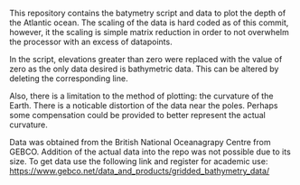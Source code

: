 This repository contains the batymetry script and data to plot the 
depth of the Atlantic ocean. The scaling of the data is hard coded
as of this commit, however, it the scaling is simple matrix reduction
in order to not overwhelm the processor with an excess of datapoints.

In the script, elevations greater than zero were replaced with the value of
zero as the only data desired is bathymetric data. This can be altered
by deleting the corresponding line.

Also, there is a limitation to the method of plotting: the curvature of
the Earth. There is a noticable distortion of the data near the poles.
Perhaps some compensation could be provided to better represent the 
actual curvature.

Data was obtained from the British National Oceanagrapy Centre from GEBCO.
Addition of the actual data into the repo was not possible due to its size.
To get data use the following link and register for academic use:
https://www.gebco.net/data_and_products/gridded_bathymetry_data/

